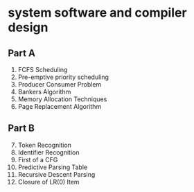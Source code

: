 # system software and compiler design

## Part A
1. FCFS Scheduling
2. Pre-emptive priority scheduling
3. Producer Consumer Problem
4. Bankers Algorithm
5. Memory Allocation Techniques
6. Page Replacement Algorithm

## Part B
7. Token Recognition
8. Identifier Recognition
9. First of a CFG
10. Predictive Parsing Table
11. Recursive Descent Parsing
12. Closure of LR(0) Item

